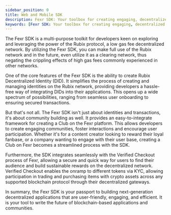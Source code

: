 ```yaml
---
sidebar_position: 0
title: Web and Mobile SDK
description: Fexr SDK: Your toolbox for creating engaging, decentralized communities and identities, and streamlining transactions across multiple blockchain protocols
keywords: [Fexr SDK: Your toolbox for creating engaging, decentralized communities and identities, and streamlining transactions across multiple blockchain protocols]
---
```


The Fexr SDK is a multi-purpose toolkit for developers keen on exploring and leveraging the power of the Rubix protocol, a low gas fee decentralized network. By utilizing the Fexr SDK, you can make full use of the Rubix network and in the future, even utilize it as a clearing network, thus negating the crippling effects of high gas fees commonly experienced in other networks.

One of the core features of the Fexr SDK is the ability to create Rubix Decentralized Identity (DID). It simplifies the process of creating and managing identities on the Rubix network, providing developers a hassle-free way of integrating DIDs into their applications. This opens up a wide spectrum of possibilities, ranging from seamless user onboarding to ensuring secured transactions.

But that's not all. The Fexr SDK isn't just about identities and transactions, it's about community building as well. It provides an easy-to-integrate framework for creating a Club on the Fexr platform. This allows developers to create engaging communities, foster interactions and encourage user participation. Whether it's for a content creator looking to reward their loyal fanbase, or a company wanting to engage with their user base, creating a Club on Fexr becomes a streamlined process with the SDK.

Furthermore, the SDK integrates seamlessly with the Verified Checkout process of Fexr, allowing a secure and quick way for users to find their audience and build sustainable rewards on the decentralized network. Verified Checkout enables the onramp to different tokens via KYC, allowing participation in trading and purchasing items with crypto assets across any supported blockchain protocol through their decentralized gateways.

In summary, the Fexr SDK is your passport to building next-generation decentralized applications that are user-friendly, engaging, and efficient. It is your tool to write the future of blockchain-based applications and communities.
